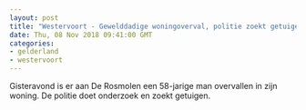 ```yaml
---
layout: post
title: "Westervoort - Gewelddadige woningoverval, politie zoekt getuigen"
date: Thu, 08 Nov 2018 09:41:00 GMT
categories: 
- gelderland 
- westervoort 
---
```


Gisteravond is er aan De Rosmolen een 58-jarige man overvallen in zijn woning. De politie doet onderzoek en zoekt getuigen.
